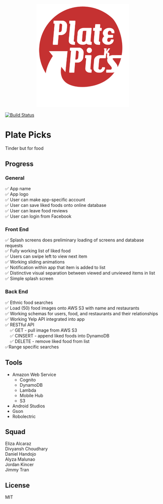 <p align="center"><img src="/app/src/main/res/drawable/main_logo.png" width="300"></p>

[![Build Status](https://travis-ci.com/jtran064/PlatePicks.svg?token=knkpqxx7mmwUCSBzx5mB&branch=master)](https://travis-ci.com/jtran064/PlatePicks)  
# Plate Picks

Tinder but for food

## Progress

### General
&#x2705; App name  
&#x2705; App logo  
&#x2705; User can make app-specific account  
&#x2705; User can save liked foods onto online database  
&#x2705; User can leave food reviews  
&#x2705; User can login from Facebook  

### Front End

&#x2705; Splash screens does preliminary loading of screens and database requests  
&#x2705; Fully working list of liked food  
&#x2705; Users can swipe left to view next item  
&#x2705; Working sliding animations  
&#x2705; Notification within app that item is added to list  
&#x2705; Distinctive visual separation between viewed and unviewed items in list  
&#x2705; Simple splash screen

### Back End
&#x2705; Ethnic food searches  
&#x2705; Load (50) food images onto AWS S3 with name and restaurants  
&#x2705; Working schemas for users, food, and restaurants and their relationships  
&#x2705; Working Yelp API integrated into app  
&#x2705; RESTful API  
&nbsp;&nbsp;&nbsp;&nbsp;&#x2705; GET - pull image from AWS S3  
&nbsp;&nbsp;&nbsp;&nbsp;&#x2705; CINSERT - append liked foods into DynamoDB  
&nbsp;&nbsp;&nbsp;&nbsp;&#x2705; DELETE - remove liked food from list  
&#x2705;Range specific searches

## Tools

* Amazon Web Service
  * Cognito
  * DynamoDB
  * Lambda
  * Mobile Hub
  * S3
* Android Studios
* Gson
* Robolectric

## Squad

Eliza Alcaraz  
Divyansh Choudhary  
Daniel Handojo  
Alyza Malunao   
Jordan Kincer   
Jimmy Tran

## License

MIT

